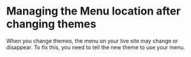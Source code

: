 # Managing the Menu location after changing themes

When you change themes, the menu on your live site may change or disappear. To fix this, you need to tell the new theme to use your menu. 






